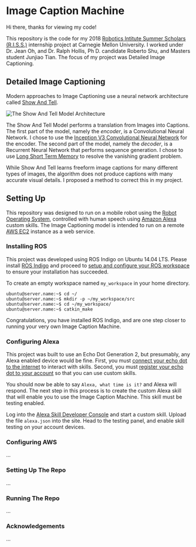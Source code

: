 # Image Caption Machine

Hi there, thanks for viewing my code!

This repository is the code for my 2018 [Robotics Intitute Summer Scholars (R.I.S.S.)](https://riss.ri.cmu.edu/) internship project at Carnegie Mellon University. I worked under Dr. Jean Oh, and Dr. Ralph Hollis, Ph D. candidate Roberto Shu, and Masters student Junjiao Tian. The focus of my project was Detailed Image Captioning.

## Detailed Image Captioning

Modern approaches to Image Captioning use a neural network architecture called [Show And Tell](https://arxiv.org/abs/1609.06647).

![The Show And Tell Model Architecture](https://preview.ibb.co/b7Z0Qq/SAT.png)

The Show And Tell Model performs a translation from Images into Captions. The first part of the model, namely the *encoder*, is a Convolutional Neural Network. I chose to use the [Inception V3 Convolutional Neural Network](https://arxiv.org/abs/1512.00567) for the encoder. The second part of the model, namely the *decoder*, is a Recurrent Neural Network that performs sequence generation. I chose to use [Long Short Term Memory](https://www.bioinf.jku.at/publications/older/2604.pdf) to resolve the vanishing gradient problem.

While Show And Tell learns freeform image captions for many different types of images, the algorithm does not produce captions with many accurate visual details. I proposed a method to correct this in my project.

## Setting Up

This repository was designed to run on a mobile robot using the [Robot Operating System](http://www.ros.org/), controlled with human speech using [Amazon Alexa](https://developer.amazon.com/alexa-skills-kit) custom skills. The Image Captioning model is intended to run on a remote [AWS EC2](https://aws.amazon.com/ec2/) instance as a web service.

### Installing ROS

This project was developed using ROS Indigo on Ubuntu 14.04 LTS. Please install [ROS Indigo](http://wiki.ros.org/indigo/Installation/Ubuntu) and proceed to [setup and configure your ROS workspace](http://wiki.ros.org/ROS/Tutorials/InstallingandConfiguringROSEnvironment) to ensure your installation has succeeded.

To create an empty workspace named `my_workspace` in your home directory.

```
ubuntu@server.name:~$ cd ~/
ubuntu@server.name:~$ mkdir -p ~/my_workspace/src
ubuntu@server.name:~$ cd ~/my_workspace/
ubuntu@server.name:~$ catkin_make
```

Congratulations, you have installed ROS Indigo, and are one step closer to running your very own Image Caption Machine.

### Configuring Alexa

This project was built to use an Echo Dot Generation 2, but presumably, any Alexa enabled device would be fine. First, you must [connect your echo dot to the internet](https://www.amazon.com/gp/help/customer/display.html?nodeId=202011800) to interact with skills. Second, you must [register your echo dot to your account](https://www.amazon.com/gp/help/customer/display.html?nodeId=201994280) so that you can use custom skills. 

You should now be able to say `Alexa, what time is it?` and Alexa will respond. The next step in this process is to create the custom Alexa skill that will enable you to use the Image Caption Machine. This skill must be testing enabled.

Log into the [Alexa Skill Developer Console](https://developer.amazon.com/alexa-skills-kit) and start a custom skill. Upload the file `alexa.json` into the site. Head to the testing panel, and enable skill testing on your account devices.

### Configuring AWS

... 

### Setting Up The Repo

... 

### Running The Repo

... 

### Acknowledgements

... 
